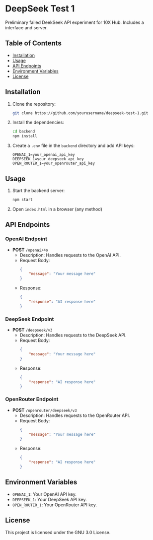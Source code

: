 # DeepSeek Test 1

Preliminary failed DeekSeek API experiment for 10X Hub. Includes a interface and server.

## Table of Contents

- [Installation](#installation)
- [Usage](#usage)
- [API Endpoints](#api-endpoints)
- [Environment Variables](#environment-variables)
- [License](#license)

## Installation

1. Clone the repository:
    ```sh
    git clone https://github.com/yourusername/deepseek-test-1.git
    ```

2. Install the dependencies:
    ```sh
    cd backend
    npm install
    ```

3. Create a `.env` file in the `backend` directory and add API keys:
    ```env
    OPENAI_1=your_openai_api_key
    DEEPSEEK_1=your_deepseek_api_key
    OPEN_ROUTER_1=your_openrouter_api_key
    ```

## Usage

1. Start the backend server:
    ```sh
    npm start
    ```

2. Open `index.html` in a browser (any method)

## API Endpoints

### OpenAI Endpoint

- **POST** `/openai/4o`
    - Description: Handles requests to the OpenAI API.
    - Request Body:
        ```json
        {
            "message": "Your message here"
        }
        ```
    - Response:
        ```json
        {
            "response": "AI response here"
        }
        ```

### DeepSeek Endpoint

- **POST** `/deepseek/v3`
    - Description: Handles requests to the DeepSeek API.
    - Request Body:
        ```json
        {
            "message": "Your message here"
        }
        ```
    - Response:
        ```json
        {
            "response": "AI response here"
        }
        ```

### OpenRouter Endpoint

- **POST** `/openrouter/deepseek/v3`
    - Description: Handles requests to the OpenRouter API.
    - Request Body:
        ```json
        {
            "message": "Your message here"
        }
        ```
    - Response:
        ```json
        {
            "response": "AI response here"
        }
        ```

## Environment Variables

- `OPENAI_1`: Your OpenAI API key.
- `DEEPSEEK_1`: Your DeepSeek API key.
- `OPEN_ROUTER_1`: Your OpenRouter API key.

## License

This project is licensed under the GNU 3.0 License.